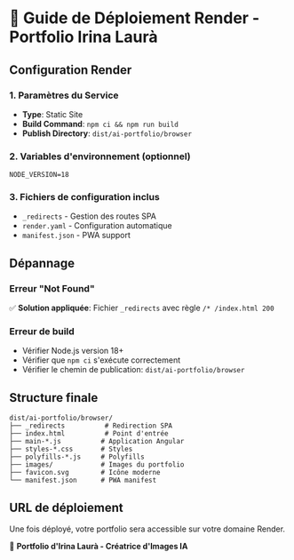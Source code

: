 # 🚀 Guide de Déploiement Render - Portfolio Irina Laurà

## Configuration Render

### 1. Paramètres du Service
- **Type**: Static Site
- **Build Command**: `npm ci && npm run build`
- **Publish Directory**: `dist/ai-portfolio/browser`

### 2. Variables d'environnement (optionnel)
```
NODE_VERSION=18
```

### 3. Fichiers de configuration inclus
- `_redirects` - Gestion des routes SPA
- `render.yaml` - Configuration automatique
- `manifest.json` - PWA support

## Dépannage

### Erreur "Not Found"
✅ **Solution appliquée**: Fichier `_redirects` avec règle `/* /index.html 200`

### Erreur de build
- Vérifier Node.js version 18+
- Vérifier que `npm ci` s'exécute correctement
- Vérifier le chemin de publication: `dist/ai-portfolio/browser`

## Structure finale
```
dist/ai-portfolio/browser/
├── _redirects          # Redirection SPA
├── index.html          # Point d'entrée
├── main-*.js          # Application Angular
├── styles-*.css       # Styles
├── polyfills-*.js     # Polyfills
├── images/            # Images du portfolio
├── favicon.svg        # Icône moderne
└── manifest.json      # PWA manifest
```

## URL de déploiement
Une fois déployé, votre portfolio sera accessible sur votre domaine Render.

🎨 **Portfolio d'Irina Laurà - Créatrice d'Images IA**
